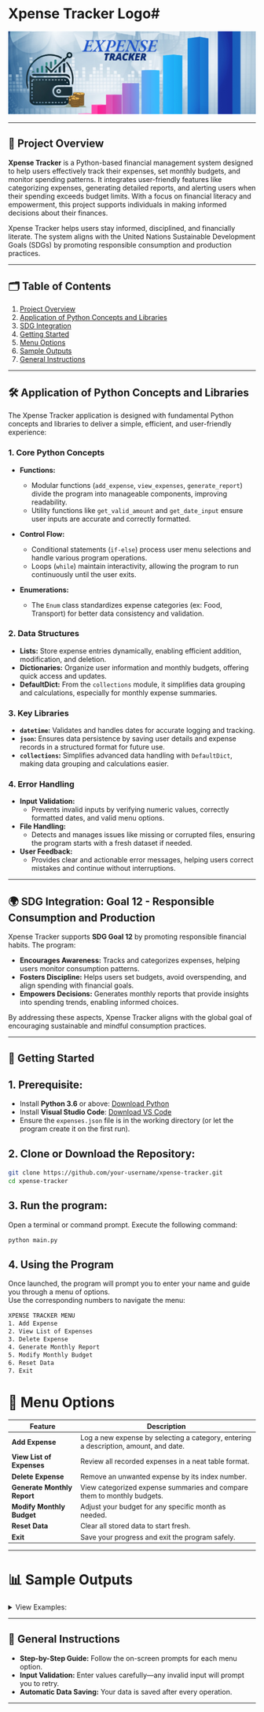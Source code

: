 # Xpense Tracker Logo#
![Xpense Tracker Logo](./Logo.png "Xpense Tracker Logo")


-----------------
## 📖 Project Overview

**Xpense Tracker** is a Python-based financial management system designed to help users effectively track their expenses, set monthly budgets, and monitor spending patterns. It integrates user-friendly features like categorizing expenses, generating detailed reports, and alerting users when their spending exceeds budget limits. With a focus on financial literacy and empowerment, this project supports individuals in making informed decisions about their finances.

 Xpense Tracker helps users stay informed, disciplined, and financially literate. The system aligns with the United Nations Sustainable Development Goals (SDGs) by promoting responsible consumption and production practices.

---
## 🗂 **Table of Contents**

1. [Project Overview](#--project-overview) 
2. [Application of Python Concepts and Libraries](#application-of-python-concepts-and-libraries)
3. [SDG Integration](#sdg-integration-goal-12---responsible-consumption-and-production)
4. [Getting Started](#getting-started)  
5. [Menu Options](#menu-options)  
6. [Sample Outputs](#sample-outputs)  
7. [General Instructions](#general-instructions)  

-----
## 🛠️ Application of Python Concepts and Libraries
The Xpense Tracker application is designed with fundamental Python concepts and libraries to deliver a simple, efficient, and user-friendly experience:

### 1. Core Python Concepts
- **Functions:**
  - Modular functions (`add_expense`, `view_expenses`, `generate_report`) divide the program into manageable components, improving readability.
  - Utility functions like `get_valid_amount` and `get_date_input` ensure user inputs are accurate and correctly formatted.

- **Control Flow:**
  - Conditional statements (`if-else`) process user menu selections and handle various program operations.
  - Loops (`while`) maintain interactivity, allowing the program to run continuously until the user exits.

- **Enumerations:**
  - The `Enum` class standardizes expense categories (ex: Food, Transport) for better data consistency and validation.

### 2. Data Structures
- **Lists:** Store expense entries dynamically, enabling efficient addition, modification, and deletion.
- **Dictionaries:** Organize user information and monthly budgets, offering quick access and updates.
- **DefaultDict:** From the `collections` module,  it simplifies data grouping and calculations, especially for monthly expense summaries.
### 3. Key Libraries
- **`datetime`:** Validates and handles dates for accurate logging and tracking.
- **`json`:**  Ensures data persistence by saving user details and expense records in a structured format for future use.
- **`collections`:** Simplifies advanced data handling with `DefaultDict`, making data grouping and calculations easier.
### 4. Error Handling
- **Input Validation:**
  - Prevents invalid inputs by verifying numeric values, correctly formatted dates, and valid menu options.
- **File Handling:**
  - Detects and manages issues like missing or corrupted files, ensuring the program starts with a fresh dataset if needed.
- **User Feedback:**
  - Provides clear and actionable error messages, helping users correct mistakes and continue without interruptions.

---

## 🌍 SDG Integration: Goal 12 - Responsible Consumption and Production 
Xpense Tracker supports **SDG Goal 12** by promoting responsible financial habits.
The program:
- **Encourages Awareness:** Tracks and categorizes expenses, helping users monitor consumption patterns.
- **Fosters Discipline:** Helps users set budgets, avoid overspending, and align spending with financial goals.
- **Empowers Decisions:** Generates monthly reports that provide insights into spending trends, enabling informed choices.
  
By addressing these aspects, Xpense Tracker aligns with the global goal of encouraging sustainable and mindful consumption practices.

---

## 🚀 Getting Started
## 1. Prerequisite:
- Install **Python 3.6** or above: [Download Python](https://www.python.org/downloads/)
- Install **Visual Studio Code**: [Download VS Code](https://code.visualstudio.com/)
- Ensure the `expenses.json` file is in the working directory (or let the program create it on the first run).

## 2. Clone or Download the Repository:
```bash
git clone https://github.com/your-username/xpense-tracker.git
cd xpense-tracker
```

## 3. Run the program:
Open a terminal or command prompt.
Execute the following command:
```bash
python main.py
```
## 4. Using the Program

Once launched, the program will prompt you to enter your name and guide you through a menu of options.  
Use the corresponding numbers to navigate the menu:

```plaintext
XPENSE TRACKER MENU
1. Add Expense
2. View List of Expenses
3. Delete Expense
4. Generate Monthly Report
5. Modify Monthly Budget
6. Reset Data
7. Exit
```

# 🌟 **Menu Options**

| **Feature**                   | **Description**                                                                      |
|------------------------------ |--------------------------------------------------------------------------------------|
| **Add Expense**               | Log a new expense by selecting a category, entering a description, amount, and date. |
| **View List of Expenses**     | Review all recorded expenses in a neat table format.                                 |
| **Delete Expense**            | Remove an unwanted expense by its index number.                                      |
| **Generate Monthly Report**   | View categorized expense summaries and compare them to monthly budgets.              |
| **Modify Monthly Budget**     | Adjust your budget for any specific month as needed.                                 |
| **Reset Data**                | Clear all stored data to start fresh.                                                |
| **Exit**                      | Save your progress and exit the program safely.                                      |

---
# 📊 **Sample Outputs**
<details>
  <summary>View Examples:</summary>
   
## **Adding Expense Example** 
   **Output:**
  ```plaintext
  --- Adding a New Expense ---
  New Expense Added:
    Description: Lunch
    Amount: ₱120.00
    Date: 11-22-2024
    Category: Food
```

## **View List of Expense Example**  
```plaintext
-------------------------- LIST OF EXPENSES ----------------------------------------
+-----+---------------------------------+------------+------------+-----------------+
| No. | Description                     | Amount     | Date       | Category        |
+-----+---------------------------------+------------+------------+-----------------+
| 1   | coffee                          | ₱50.00     | 11-22-2024 | Food            |
+-----+---------------------------------+------------+------------+-----------------+
| 2   | fare                            | ₱200.00    | 11-22-2024 | Transporation   |
+-----+---------------------------------+------------+------------+-----------------+
```
## **Delete Expense Example** 
```plaintext
Enter the no. of the expense to delete: 1
Deleted expense: Lunch - ₱50.00 on 11-22-2024 [Food]  
-------- Data saved successfully. --------
```
## **Generate Monthly Report Example**
```
===== EXPENSE REPORT BY MONTH =====

 *********** November 2024 **********
Category        Amount Spent    Budget     Remaining Budget     Status
--------------------------------------------------------------------------------
Food            ₱74.00          ₱500.00     ₱226.00              Within Budget
Transport       ₱200.00         ₱500.00     ₱226.00              Within Budget
--------------------------------------------------------------------------------
TOTAL EXPENSES: ₱274.00
REMAINING BUDGET: ₱226.00
```
### **Overspending: Monthly Report Example**
```plaintext
===== EXPENSE REPORT: November 2024 =====
Category         Amount Spent     Budget          Remaining Budget     Status
--------------------------------------------------------------------------------
Food             ₱ 600.00         ₱ 1000.00       ₱ -100.00            Over Budget
Transport        ₱ 500.00         ₱ 1000.00       ₱ -100.00            Over Budget
--------------------------------------------------------------------------------
TOTAL EXPENSES: ₱1100.00  
REMAINING BUDGET: ₱-100.00  
WARNING: Over budget by ₱100.00!
```
## **Modify Monthly Budget Example:**
```plaintext
Modify Monthly Budget:
Enter the year (ex: 2024): 2024
Enter the month number (1-12): 11
Enter the new budget for November 2024: 1000

Budget for November 2024 updated to: ₱1000.00  
-------- Data saved successfully. --------
```
</details>

-------
## 📌 **General Instructions**  
- **Step-by-Step Guide:** Follow the on-screen prompts for each menu option.  
- **Input Validation:** Enter values carefully—any invalid input will prompt you to retry.  
- **Automatic Data Saving:** Your data is saved after every operation.
------
